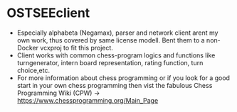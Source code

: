 # OSTSEEclient

- Especially alphabeta (Negamax), parser and network client arent my own work, thus covered by same license modell. 
Bent them to a non-Docker vcxproj to fit this project.
- Client works with common chess-program logics and functions like turngenerator, intern board representation, rating function, turn choice,etc.
- For more information about chess programming or if you look for a good start in your own chess programming then vist the fabulous Chess Programming Wiki (CPW) -> https://www.chessprogramming.org/Main_Page
